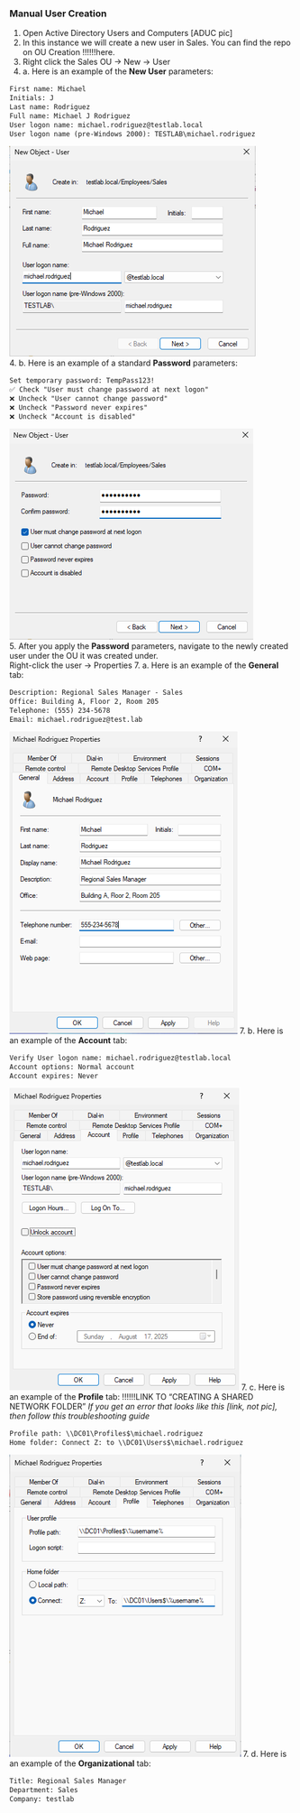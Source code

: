 ### Manual User Creation
1. Open Active Directory Users and Computers
[ADUC pic]
3. In this instance we will create a new user in Sales. You can find the repo on OU Creation !!!!!!here.
4. Right click the Sales OU → New → User  
5. a. Here is an example of the **New User** parameters:
```
First name: Michael
Initials: J 
Last name: Rodriguez 
Full name: Michael J Rodriguez 
User logon name: michael.rodriguez@testlab.local 
User logon name (pre-Windows 2000): TESTLAB\michael.rodriguez
```
![new user pic](https://github.com/nickbruggen90/LabsVol8021Q/blob/main/Project%201.1%3A%20Active%20Directory%20and%20Windows%2010%20Integration/Images2/Screenshot%202025-07-18%20095427.png)  
4. b. Here is an example of a standard **Password** parameters:
```
Set temporary password: TempPass123!
✅ Check "User must change password at next logon"
❌ Uncheck "User cannot change password"
❌ Uncheck "Password never expires"
❌ Uncheck "Account is disabled"
```
![passwords](https://github.com/nickbruggen90/LabsVol8021Q/blob/main/Project%201.1%3A%20Active%20Directory%20and%20Windows%2010%20Integration/Images2/Screenshot%202025-07-18%20095443.png)  
5. After you apply the **Password** parameters, navigate to the newly created user under the OU it was created under.  
Right-click the user → Properties
7. a. Here is an example of the **General** tab:
```
Description: Regional Sales Manager - Sales
Office: Building A, Floor 2, Room 205
Telephone: (555) 234-5678
Email: michael.rodriguez@test.lab
```
![general tab](https://github.com/nickbruggen90/LabsVol8021Q/blob/main/Project%201.1%3A%20Active%20Directory%20and%20Windows%2010%20Integration/Images2/Screenshot%202025-07-18%20095536.png)
7. b. Here is an example of the **Account** tab:
```
Verify User logon name: michael.rodriguez@testlab.local
Account options: Normal account
Account expires: Never
```
![account tab](https://github.com/nickbruggen90/LabsVol8021Q/blob/main/Project%201.1%3A%20Active%20Directory%20and%20Windows%2010%20Integration/Images2/Screenshot%202025-07-18%20095701.png)
7. c. Here is an example of the **Profile** tab: !!!!!!LINK TO “CREATING A SHARED NETWORK FOLDER”
*If you get an error that looks like this [link, not pic], then follow this troubleshooting guide*
```
Profile path: \\DC01\Profiles$\michael.rodriguez
Home folder: Connect Z: to \\DC01\Users$\michael.rodriguez
```
![profile tab](https://github.com/nickbruggen90/LabsVol8021Q/blob/main/Project%201.1%3A%20Active%20Directory%20and%20Windows%2010%20Integration/Images2/Screenshot%202025-07-18%20102423.png)
7. d. Here is an example of the **Organizational** tab:
```
Title: Regional Sales Manager
Department: Sales
Company: testlab
```
